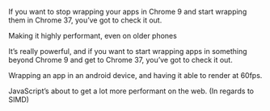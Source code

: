 If you want to stop wrapping your apps in Chrome 9 and start wrapping them in Chrome 37, you’ve got to check it out.

Making it highly performant, even on older phones

It’s really powerful, and if you want to start wrapping apps in something beyond Chrome 9 and get to Chrome 37, you’ve got to check it out.

Wrapping an app in an android device, and having it able to render at 60fps.



JavaScript’s about to get a lot more performant on the web. (In regards to SIMD)
